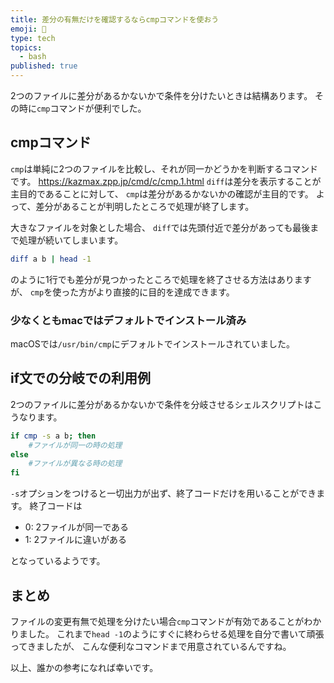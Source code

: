 ```yaml
---
title: 差分の有無だけを確認するならcmpコマンドを使おう
emoji: 🤗
type: tech
topics:
  - bash
published: true
---
```

2つのファイルに差分があるかないかで条件を分けたいときは結構あります。 その時に`cmp`コマンドが便利でした。
## cmpコマンド
`cmp`は単純に2つのファイルを比較し、それが同一かどうかを判断するコマンドです。
https://kazmax.zpp.jp/cmd/c/cmp.1.html
`diff`は差分を表示することが主目的であることに対して、 `cmp`は差分があるかないかの確認が主目的です。 よって、差分があることが判明したところで処理が終了します。

大きなファイルを対象とした場合、 `diff`では先頭付近で差分があっても最後まで処理が続いてしまいます。
```bash
diff a b | head -1
```
のように1行でも差分が見つかったところで処理を終了させる方法はありますが、 `cmp`を使った方がより直接的に目的を達成できます。
### 少なくともmacではデフォルトでインストール済み
macOSでは`/usr/bin/cmp`にデフォルトでインストールされていました。
## if文での分岐での利用例
2つのファイルに差分があるかないかで条件を分岐させるシェルスクリプトはこうなります。
```bash
if cmp -s a b; then
    #ファイルが同一の時の処理
else
    #ファイルが異なる時の処理
fi
```
`-s`オプションをつけると一切出力が出ず、終了コードだけを用いることができます。 終了コードは
- 0: 2ファイルが同一である
- 1: 2ファイルに違いがある

となっているようです。
## まとめ
ファイルの変更有無で処理を分けたい場合`cmp`コマンドが有効であることがわかりました。 これまで`head -1`のようにすぐに終わらせる処理を自分で書いて頑張ってきましたが、 こんな便利なコマンドまで用意されているんですね。

以上、誰かの参考になれば幸いです。
